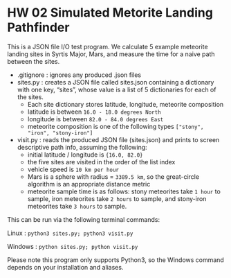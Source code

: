 # HW 02 Simulated Metorite Landing Pathfinder

This is a JSON file I/O test program.
We calculate 5 example meteorite landing sites in Syrtis Major, Mars, and measure the time for a naive path between the sites.

- .gitignore	: ignores any produced .json files
- sites.py	: creates a JSON file called sites.json containing a dictionary with one key, “sites”, whose value is a list of 5 dictionaries for each of the sites.
  - Each site dictionary stores latitude, longitude, meteorite composition
  - latitude is between `16.0 - 18.0 degrees North`
  - longitude is between `82.0 - 84.0 degrees East`
  - meteorite composition is one of the following types `["stony", "iron", "stony-iron"]`
- visit.py	: reads the produced JSON file (sites.json) and prints to screen descriptive path info, assuming the following:
  - initial latitude / longitude is `{16.0, 82.0}`
  - the five sites are visited in the order of the list index
  - vehicle speed is `10 km per hour`
  - Mars is a sphere with radius = `3389.5 km`, so the great-circle algorithm is an appropriate distance metric
  - meteorite sample time is as follows: stony meteorites take `1 hour` to sample, iron meteorites take `2 hours` to sample, and stony-iron meteorites take `3 hours` to sample.

This can be run via the following terminal commands:

Linux	: `python3 sites.py; python3 visit.py`

Windows	: `python sites.py; python visit.py`

Please note this program only supports Python3, so the Windows command depends on your installation and aliases.